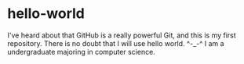 # hello-world
I've heard about that GitHub is a really powerful Git, and this is my first repository. There is no doubt that I will use hello world. ^-_-^
I am a undergraduate majoring in computer science.
